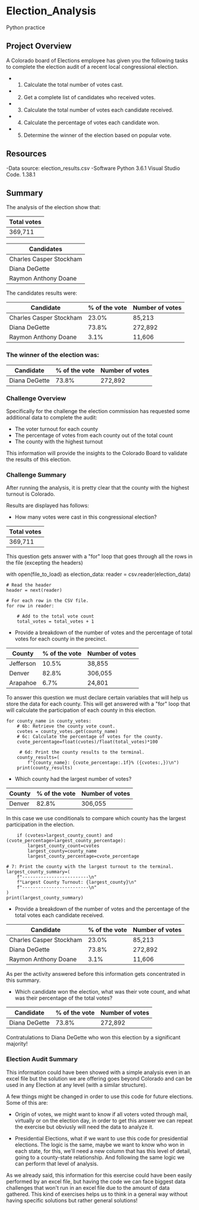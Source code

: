 # Election_Analysis
Python practice 

## Project Overview

A Colorado board of Elections employee has given you the following tasks to complete the election audit of a recent local congressional election.

* 1. Calculate the total number of votes cast.
* 2. Get a complete list of candidates who received votes.
* 3. Calculate the total number of votes each candidate received.
* 4. Calculate the percentage of votes each candidate won.
* 5. Determine the winner of the election based on popular vote.
## Resources
-Data source: election_results.csv
-Software Python 3.6.1 Visual Studio Code. 1.38.1

## Summary

The analysis of the election show that:



| Total votes  |
| ------------- |
| 369,711|

| Candidates  |
| ------------- |
| Charles Casper Stockham|
| Diana DeGette |
| Raymon Anthony Doane |

The candidates results were:

| Candidate  | % of the vote | Number of votes |
| ------------- | ------------- | ------------- |
| Charles Casper Stockham | 23.0%  | 85,213  |
| Diana DeGette | 73.8%  | 272,892  |
| Raymon Anthony Doane | 3.1%  | 11,606  |

### The winner of the election was:

| Candidate  | % of the vote | Number of votes |
| ------------- | ------------- | ------------- |
| Diana DeGette | 73.8%  | 272,892  |

### Challenge Overview

Specifically for the challenge the election commission has requested some additional data to complete the audit:

* The voter turnout for each county
* The percentage of votes from each county out of the total count
* The county with the highest turnout

This information will provide the insights to the Colorado Board to validate the results of this election.

### Challenge Summary

After running the analysis, it is pretty clear that the county with the highest turnout is Colorado.

Results are displayed has follows:

* How many votes were cast in this congressional election?


| Total votes  |
| ------------- |
| 369,711|

This question gets answer with a "for" loop that goes through all the rows in the file (excepting the headers)

with open(file_to_load) as election_data:
    reader = csv.reader(election_data)

    # Read the header
    header = next(reader)

    # For each row in the CSV file.
    for row in reader:

        # Add to the total vote count
        total_votes = total_votes + 1

* Provide a breakdown of the number of votes and the percentage of total votes for each county in the precinct.


| County  | % of the vote | Number of votes |
| ------------- | ------------- | ------------- |
| Jefferson | 10.5%  | 38,855  |
| Denver | 82.8%  | 306,055  |
| Arapahoe | 6.7%  | 24,801  |

To answer this question we must declare certain variables that will help us store the data for each county.
This will get answered with a "for" loop that will  calculate the participation of each county in this election.

    for county_name in county_votes:
        # 6b: Retrieve the county vote count.
        cvotes = county_votes.get(county_name)
        # 6c: Calculate the percentage of votes for the county.
        cvote_percentage=float(cvotes)/float(total_votes)*100

         # 6d: Print the county results to the terminal.
        county_results=(
            f"{county_name}: {cvote_percentage:.1f}% ({cvotes:,})\n")
        print(county_results)

* Which county had the largest number of votes?


| County  | % of the vote | Number of votes |
| ------------- | ------------- | ------------- |
| Denver | 82.8%  | 306,055  |

In this case we use conditionals to compare which county has the largest participation in the election.

        if (cvotes>largest_county_count) and (cvote_percentage>largest_county_percentage):
            largest_county_count=cvotes
            largest_county=county_name
            largest_county_percentage=cvote_percentage

    # 7: Print the county with the largest turnout to the terminal.
    largest_county_summary=(
        f"-------------------------\n"
        f"Largest County Turnout: {largest_county}\n"
        f"-------------------------\n"
    )
    print(largest_county_summary)

* Provide a breakdown of the number of votes and the percentage of the total votes each candidate received.


| Candidate  | % of the vote | Number of votes |
| ------------- | ------------- | ------------- |
| Charles Casper Stockham | 23.0%  | 85,213  |
| Diana DeGette | 73.8%  | 272,892  |
| Raymon Anthony Doane | 3.1%  | 11,606  |

As per the activity answered before this information gets concentrated in this summary.

* Which candidate won the election, what was their vote count, and what was their percentage of the total votes?

| Candidate  | % of the vote | Number of votes |
| ------------- | ------------- | ------------- |
| Diana DeGette | 73.8%  | 272,892  |

Contratulations to Diana DeGette who won this election by a significant majority!

### Election Audit Summary

This information could have been showed with a simple analysis even in an excel file but the solution we are offering goes beyond Colorado and can be used in any Election at any level (with a similar structure).

A few things might be changed in order to use this code for future elections. Some of this are:

* Origin of votes, we might want to know if all voters voted through mail, virtually or on the election day, in order to get this answer we can repeat the exercise but obviusly will need the data to analyze it.

* Presidential Elections, what if we want to use this code for presidential elections. The logic is the same, maybe we want to know who won in each state, for this, we'll need a new column that has this level of detail, going to a county-state relationship. And following the same logic we can perform that level of analysis.

As we already said, this information for this exercise could have been easily performed by an excel file, but having the code we can face biggest data challenges that won't run in an excel file due to the amount of data gathered. This kind of exercises helps us to think in a general way without having specific solutions but rather general solutions!

